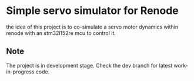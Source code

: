 # Simple servo simulator for Renode

the idea of this project is to co-simulate a servo motor dynamics within renode with an stm32l152re mcu to control it.

## Note
The project is in development stage. Check the dev branch for latest work-in-progress code.
